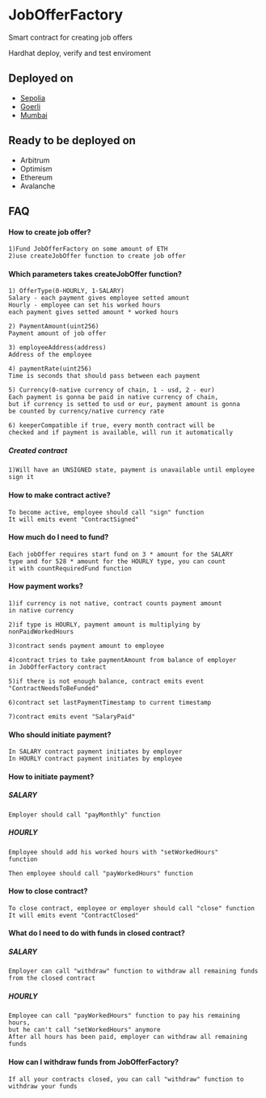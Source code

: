 
# JobOfferFactory

Smart contract for creating job offers

Hardhat deploy, verify and test enviroment


## Deployed on

- [Sepolia](https://sepolia.etherscan.io/address/0x7400c70EB8e3Ab51D671f87D271E2eBb8Bd5f4Eb)
- [Goerli](https://goerli.etherscan.io/address/0x0a114E3062FaF6f4AAa61A185e7370828e50dC11)
- [Mumbai](https://mumbai.polygonscan.com/address/0x2525664C7Ed3cB16BE1aC11f5285D94f3D068B98)

## Ready to be deployed on

- Arbitrum
- Optimism
- Ethereum
- Avalanche


## FAQ

#### How to create job offer?
    1)Fund JobOfferFactory on some amount of ETH
    2)use createJobOffer function to create job offer
#### Which parameters takes createJobOffer function?
    1) OfferType(0-HOURLY, 1-SALARY)
    Salary - each payment gives employee setted amount
    Hourly - employee can set his worked hours
    each payment gives setted amount * worked hours
    
    2) PaymentAmount(uint256) 
    Payment amount of job offer
    
    3) employeeAddress(address)
    Address of the employee
    
    4) paymentRate(uint256)
    Time is seconds that should pass between each payment
    
    5) Currency(0-native currency of chain, 1 - usd, 2 - eur)
    Each payment is gonna be paid in native currency of chain,
    but if currency is setted to usd or eur, payment amount is gonna
    be counted by currency/native currency rate
    
    6) keeperCompatible if true, every month contract will be 
    checked and if payment is available, will run it automatically

##### Created contract
    1)Will have an UNSIGNED state, payment is unavailable until employee sign it 

#### How to make contract active?
    To become active, employee should call "sign" function
    It will emits event "ContractSigned"
#### How much do I need to fund?
    Each jobOffer requires start fund on 3 * amount for the SALARY
    type and for 528 * amount for the HOURLY type, you can count
    it with countRequiredFund function

#### How payment works?
    1)if currency is not native, contract counts payment amount
    in native currency
    
    2)if type is HOURLY, payment amount is multiplying by nonPaidWorkedHours 

    3)contract sends payment amount to employee

    4)contract tries to take paymentAmount from balance of employer 
    in JobOfferFactory contract

    5)if there is not enough balance, contract emits event
    "ContractNeedsToBeFunded"

    6)contract set lastPaymentTimestamp to current timestamp
    
    7)contract emits event "SalaryPaid"

#### Who should initiate payment?
    In SALARY contract payment initiates by employer
    In HOURLY contract payment initiates by employee

#### How to initiate payment?
##### SALARY
    Employer should call "payMonthly" function
##### HOURLY 
    Employee should add his worked hours with "setWorkedHours" 
    function
    
    Then employee should call "payWorkedHours" function

#### How to close contract?
    To close contract, employee or employer should call "close" function
    It will emits event "ContractClosed"

#### What do I need to do with funds in closed contract? 
##### SALARY 
    Employer can call "withdraw" function to withdraw all remaining funds 
    from the closed contract
##### HOURLY
    Employee can call "payWorkedHours" function to pay his remaining hours, 
    but he can't call "setWorkedHours" anymore
    After all hours has been paid, employer can withdraw all remaining funds

#### How can I withdraw funds from JobOfferFactory?
    If all your contracts closed, you can call "withdraw" function to withdraw your funds




